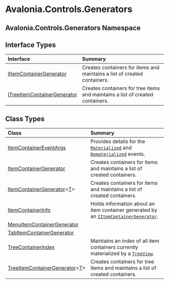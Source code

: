 # Avalonia.Controls.Generators

## Avalonia.Controls.Generators Namespace

## Interface Types <a id="InterfaceTypes"></a>

| Interface | Summary |
| :--- | :--- |
| [IItemContainerGenerator](http://reference.avaloniaui.net/api/Avalonia.Controls.Generators/IItemContainerGenerator) |  Creates containers for items and maintains a list of created containers. |
| [ITreeItemContainerGenerator](http://reference.avaloniaui.net/api/Avalonia.Controls.Generators/ITreeItemContainerGenerator) |  Creates containers for tree items and maintains a list of created containers. |

## Class Types <a id="ClassTypes"></a>

| Class | Summary |
| :--- | :--- |
| [ItemContainerEventArgs](http://reference.avaloniaui.net/api/Avalonia.Controls.Generators/ItemContainerEventArgs) |  Provides details for the [`Materialized`](http://reference.avaloniaui.net/api/Avalonia.Controls.Generators/IItemContainerGenerator/4FB177AA) and [`Dematerialized`](http://reference.avaloniaui.net/api/Avalonia.Controls.Generators/IItemContainerGenerator/73283783) events. |
| [ItemContainerGenerator](http://reference.avaloniaui.net/api/Avalonia.Controls.Generators/ItemContainerGenerator) |  Creates containers for items and maintains a list of created containers. |
| [ItemContainerGenerator](http://reference.avaloniaui.net/api/Avalonia.Controls.Generators/ItemContainerGenerator_1)&lt;[T](http://reference.avaloniaui.net/api/Avalonia.Controls.Generators/ItemContainerGenerator_1#typeparam-T)&gt; |  Creates containers for items and maintains a list of created containers. |
| [ItemContainerInfo](http://reference.avaloniaui.net/api/Avalonia.Controls.Generators/ItemContainerInfo) |  Holds information about an item container generated by an [`IItemContainerGenerator`](http://reference.avaloniaui.net/api/Avalonia.Controls.Generators/IItemContainerGenerator). |
| [MenuItemContainerGenerator](http://reference.avaloniaui.net/api/Avalonia.Controls.Generators/MenuItemContainerGenerator) |  |
| [TabItemContainerGenerator](http://reference.avaloniaui.net/api/Avalonia.Controls.Generators/TabItemContainerGenerator) |  |
| [TreeContainerIndex](http://reference.avaloniaui.net/api/Avalonia.Controls.Generators/TreeContainerIndex) |  Maintains an index of all item containers currently materialized by a [`TreeView`](http://reference.avaloniaui.net/api/Avalonia.Controls/TreeView). |
| [TreeItemContainerGenerator](http://reference.avaloniaui.net/api/Avalonia.Controls.Generators/TreeItemContainerGenerator_1)&lt;[T](http://reference.avaloniaui.net/api/Avalonia.Controls.Generators/TreeItemContainerGenerator_1#typeparam-T)&gt; |  Creates containers for tree items and maintains a list of created containers. |


